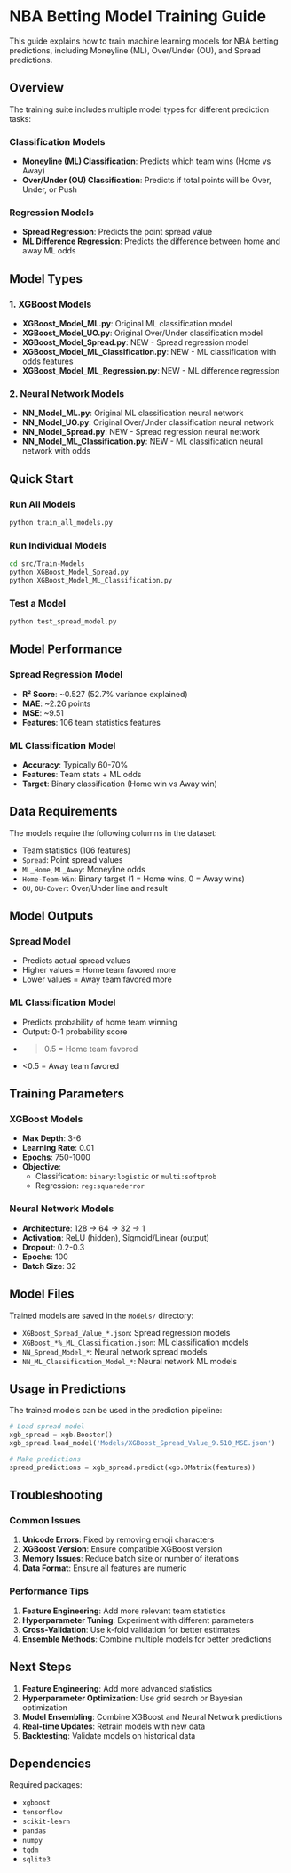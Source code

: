 # NBA Betting Model Training Guide

This guide explains how to train machine learning models for NBA betting predictions, including Moneyline (ML), Over/Under (OU), and Spread predictions.

## Overview

The training suite includes multiple model types for different prediction tasks:

### Classification Models
- **Moneyline (ML) Classification**: Predicts which team wins (Home vs Away)
- **Over/Under (OU) Classification**: Predicts if total points will be Over, Under, or Push

### Regression Models
- **Spread Regression**: Predicts the point spread value
- **ML Difference Regression**: Predicts the difference between home and away ML odds

## Model Types

### 1. XGBoost Models
- **XGBoost_Model_ML.py**: Original ML classification model
- **XGBoost_Model_UO.py**: Original Over/Under classification model
- **XGBoost_Model_Spread.py**: NEW - Spread regression model
- **XGBoost_Model_ML_Classification.py**: NEW - ML classification with odds features
- **XGBoost_Model_ML_Regression.py**: NEW - ML difference regression

### 2. Neural Network Models
- **NN_Model_ML.py**: Original ML classification neural network
- **NN_Model_UO.py**: Original Over/Under classification neural network
- **NN_Model_Spread.py**: NEW - Spread regression neural network
- **NN_Model_ML_Classification.py**: NEW - ML classification neural network with odds

## Quick Start

### Run All Models
```bash
python train_all_models.py
```

### Run Individual Models
```bash
cd src/Train-Models
python XGBoost_Model_Spread.py
python XGBoost_Model_ML_Classification.py
```

### Test a Model
```bash
python test_spread_model.py
```

## Model Performance

### Spread Regression Model
- **R² Score**: ~0.527 (52.7% variance explained)
- **MAE**: ~2.26 points
- **MSE**: ~9.51
- **Features**: 106 team statistics features

### ML Classification Model
- **Accuracy**: Typically 60-70%
- **Features**: Team stats + ML odds
- **Target**: Binary classification (Home win vs Away win)

## Data Requirements

The models require the following columns in the dataset:
- Team statistics (106 features)
- `Spread`: Point spread values
- `ML_Home`, `ML_Away`: Moneyline odds
- `Home-Team-Win`: Binary target (1 = Home wins, 0 = Away wins)
- `OU`, `OU-Cover`: Over/Under line and result

## Model Outputs

### Spread Model
- Predicts actual spread values
- Higher values = Home team favored more
- Lower values = Away team favored more

### ML Classification Model
- Predicts probability of home team winning
- Output: 0-1 probability score
- >0.5 = Home team favored
- <0.5 = Away team favored

## Training Parameters

### XGBoost Models
- **Max Depth**: 3-6
- **Learning Rate**: 0.01
- **Epochs**: 750-1000
- **Objective**: 
  - Classification: `binary:logistic` or `multi:softprob`
  - Regression: `reg:squarederror`

### Neural Network Models
- **Architecture**: 128 → 64 → 32 → 1
- **Activation**: ReLU (hidden), Sigmoid/Linear (output)
- **Dropout**: 0.2-0.3
- **Epochs**: 100
- **Batch Size**: 32

## Model Files

Trained models are saved in the `Models/` directory:
- `XGBoost_Spread_Value_*.json`: Spread regression models
- `XGBoost_*%_ML_Classification.json`: ML classification models
- `NN_Spread_Model_*`: Neural network spread models
- `NN_ML_Classification_Model_*`: Neural network ML models

## Usage in Predictions

The trained models can be used in the prediction pipeline:

```python
# Load spread model
xgb_spread = xgb.Booster()
xgb_spread.load_model('Models/XGBoost_Spread_Value_9.510_MSE.json')

# Make predictions
spread_predictions = xgb_spread.predict(xgb.DMatrix(features))
```

## Troubleshooting

### Common Issues
1. **Unicode Errors**: Fixed by removing emoji characters
2. **XGBoost Version**: Ensure compatible XGBoost version
3. **Memory Issues**: Reduce batch size or number of iterations
4. **Data Format**: Ensure all features are numeric

### Performance Tips
1. **Feature Engineering**: Add more relevant team statistics
2. **Hyperparameter Tuning**: Experiment with different parameters
3. **Cross-Validation**: Use k-fold validation for better estimates
4. **Ensemble Methods**: Combine multiple models for better predictions

## Next Steps

1. **Feature Engineering**: Add more advanced statistics
2. **Hyperparameter Optimization**: Use grid search or Bayesian optimization
3. **Model Ensembling**: Combine XGBoost and Neural Network predictions
4. **Real-time Updates**: Retrain models with new data
5. **Backtesting**: Validate models on historical data

## Dependencies

Required packages:
- `xgboost`
- `tensorflow`
- `scikit-learn`
- `pandas`
- `numpy`
- `tqdm`
- `sqlite3`
